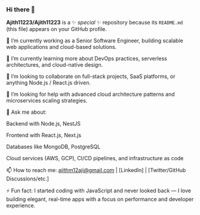 ### Hi there 👋


**Ajith11223/Ajith11223** is a ✨ _special_ ✨ repository because its `README.md` (this file) appears on your GitHub profile.

🔭 I’m currently working as a Senior Software Engineer, building scalable web applications and cloud-based solutions.

🌱 I’m currently learning more about DevOps practices, serverless architectures, and cloud-native design.

👯 I’m looking to collaborate on full-stack projects, SaaS platforms, or anything Node.js / React.js driven.

🤔 I’m looking for help with advanced cloud architecture patterns and microservices scaling strategies.

💬 Ask me about:

Backend with Node.js, NestJS

Frontend with React.js, Next.js

Databases like MongoDB, PostgreSQL

Cloud services (AWS, GCP), CI/CD pipelines, and infrastructure as code

📫 How to reach me: ajithm12aji@gmail.com | [LinkedIn] | [Twitter/GitHub Discussions/etc.]

⚡ Fun fact: I started coding with JavaScript and never looked back — I love building elegant, real-time apps with a focus on performance and developer experience.

